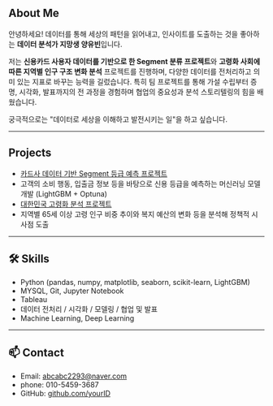 
## About Me

안녕하세요! 데이터를 통해 세상의 패턴을 읽어내고, 인사이트를 도출하는 것을 좋아하는 **데이터 분석가 지망생 양유빈**입니다.

저는 **신용카드 사용자 데이터를 기반으로 한 Segment 분류 프로젝트**와 **고령화 사회에 따른 지역별 인구 구조 변화 분석** 프로젝트를 진행하며, 다양한 데이터를 전처리하고 의미 있는 지표로 바꾸는 능력을 길렀습니다.
특히 팀 프로젝트를 통해 가설 수립부터 증명, 시각화, 발표까지의 전 과정을 경험하며 협업의 중요성과 분석 스토리텔링의 힘을 배웠습니다.

궁극적으로는 "데이터로 세상을 이해하고 발전시키는 일"을 하고 싶습니다.

---

##  Projects
-  [카드사 데이터 기반 Segment 등급 예측 프로젝트]([./segment-prediction/](https://github.com/yubin3687/data-projects/blob/main/%EC%8B%A0%EC%9A%A9%EC%B9%B4%EB%93%9C%20%EC%9D%B4%EC%9A%A9%20%EB%8D%B0%EC%9D%B4%ED%84%B0%20%EB%B6%84%EC%84%9D%20%EB%B0%8F%20%EB%AA%A8%EB%8D%B8%ED%95%99%EC%8A%B5/%EC%8B%A0%EC%9A%A9%EC%B9%B4%EB%93%9C%20%EC%9D%B4%EC%9A%A9%20%EB%8D%B0%EC%9D%B4%ED%84%B0%20%EA%B8%B0%EB%B0%98%20%EA%B3%A0%EA%B0%9D%20%EC%84%B8%EA%B7%B8%EB%A8%BC%ED%8A%B8%20%EB%B6%84%EC%84%9D.pdf))
  - 고객의 소비 행동, 입출금 정보 등을 바탕으로 신용 등급을 예측하는 머신러닝 모델 개발 (LightGBM + Optuna)
-  [대한민국 고령화 분석 프로젝트](https://github.com/yubin3687/data-projects/blob/main/3%EC%A1%B0%20%EB%AF%B8%EB%93%9C%ED%94%84%EB%A1%9C%EC%A0%9D%ED%8A%B8%20%EC%B5%9C%EC%A2%85%EB%B3%B8.pdf)
  - 지역별 65세 이상 고령 인구 비중 추이와 복지 예산의 변화 등을 분석해 정책적 시사점 도출

---

## 🛠️ Skills
- Python (pandas, numpy, matplotlib, seaborn, scikit-learn, LightGBM)
- MYSQL, Git, Jupyter Notebook
- Tableau
- 데이터 전처리 / 시각화 / 모델링 / 협업 및 발표
- Machine Learning, Deep Learning

---

## 📫 Contact
- Email: abcabc2293@naver.com  
- phone: 010-5459-3687   
- GitHub: [github.com/yourID](https://github.com/yubin3687)
